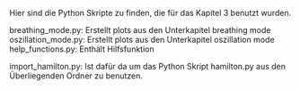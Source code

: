 Hier sind die Python Skripte zu finden, die f&uuml;r das Kapitel 3 benutzt wurden.

breathing_mode.py: Erstellt plots aus den Unterkapitel breathing mode\
oszillation_mode.py: Erstellt plots aus den Unterkapitel oszillation mode\
help_functions.py: Enth&auml;lt Hilfsfunktion

import_hamilton.py: Ist daf&uuml;r da um das Python Skript hamilton.py aus den &Uuml;berliegenden Ordner zu benutzen.
